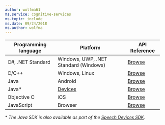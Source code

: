 ```yaml
---
author: wolfma61
ms.service: cognitive-services
ms.topic: include
ms.date: 09/24/2018
ms.author: wolfma
---
```


| Programming language | Platform                                                                      | API Reference
| -                    | -                                                                             | -
| C#, .NET Standard    | Windows, UWP, .NET Standard (Windows)                                         | [Browse](https://aka.ms/csspeech/csharpref)
| C/C++                | Windows, Linux                                                                | [Browse](https://aka.ms/csspeech/cppref)
| Java                 | Android                                                                       | [Browse](https://aka.ms/csspeech/javaref)
| Java\*               | [Devices](~/articles/cognitive-services/speech-service/speech-devices-sdk.md) | [Browse](https://aka.ms/csspeech/javaref)
| Objective C          | iOS                                                                           | [Browse](https://aka.ms/csspeech/objectivecref)
| JavaScript           | Browser                                                                       | [Browse](https://aka.ms/csspeech/javascriptref)

\* *The Java SDK is also available as part of the [Speech Devices SDK](~/articles/cognitive-services/speech-service/speech-devices-sdk.md).*

